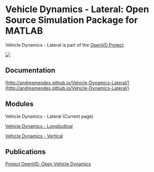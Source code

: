 # Vehicle Dynamics - Lateral: Open Source Simulation Package for MATLAB

Vehicle Dynamics - Lateral is part of the [OpenVD Project](https://github.com/andresmendes/openvd).

![](http://andresmendes.github.io/Vehicle-Dynamics-Lateral/illustrations/AnimationTemplateArticulated.gif)

## Documentation

[http://andresmendes.github.io/Vehicle-Dynamics-Lateral/](http://andresmendes.github.io/Vehicle-Dynamics-Lateral/)

## Modules

Vehicle Dynamics - Lateral (Current page)

[Vehicle Dynamics - Longitudinal](https://github.com/andresmendes/Vehicle-Dynamics-Longitudinal/)

[Vehicle Dynamics - Vertical](https://github.com/andresmendes/Vehicle-Dynamics-Vertical/)

## Publications

[Project OpenVD: Open Vehicle Dynamics](https://www.researchgate.net/project/OpenVD-Open-Vehicle-Dynamics/)
